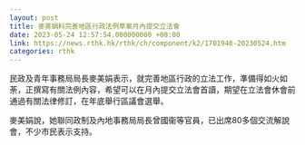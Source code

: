 ```yaml
---
layout: post
title: 麥美娟料完善地區行政法例草案月內提交立法會
date: 2023-05-24 12:57:54.000000000 +08:00
link: https://news.rthk.hk/rthk/ch/component/k2/1701940-20230524.htm
categories: rthk
---
```


民政及青年事務局局長麥美娟表示，就完善地區行政的立法工作，準備得如火如荼，正撰寫有關法例內容，希望可以在月內提交立法會首讀，期望在立法會休會前通過有關法律修訂，在年底舉行區議會選舉。

麥美娟說，她聯同政制及內地事務局局長曾國衞等官員，已出席80多個交流解說會，不少市民表示支持。
